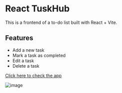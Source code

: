 # React TuskHub

This is a frontend of a to-do list built with React + Vite.

## Features
- Add a new task
- Mark a task as completed
- Edit a task
- Delete a task

[Click here to check the app](https://react-taskhub.netlify.app/)
  
![image](https://github.com/andrewnzrv/react-taskhub/assets/73107890/7d4a5b1a-d777-414e-b7e0-058279c295d5)
